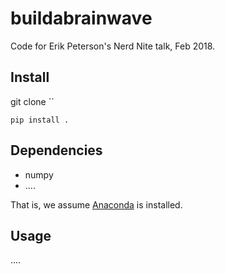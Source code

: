 # buildabrainwave

Code for Erik Peterson's Nerd Nite talk, Feb 2018.

## Install

git clone ``

`pip install .`


## Dependencies

- numpy
- ....

That is, we assume [Anaconda](https://store.continuum.io/cshop/anaconda/) is installed. 

## Usage

....